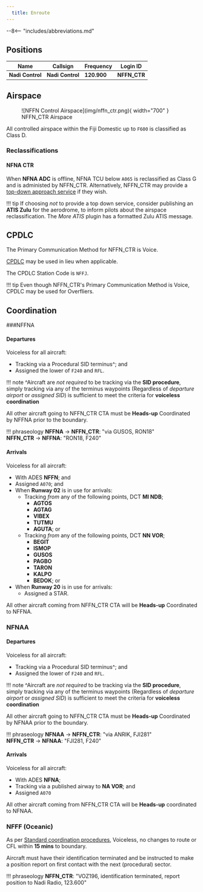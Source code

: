 ```yaml
---
  title: Enroute
---
```


--8<-- "includes/abbreviations.md"

## Positions

| Name | Callsign | Frequency | Login ID |
| ---- | -------- | --------- | -------- |
| **Nadi Control** | **Nadi Control** | **120.900** | **NFFN_CTR** |

## Airspace
<figure markdown>
![NFFN Control Airspace](img/nffn_ctr.png){ width="700" }
  <figcaption>NFFN_CTR Airspace</figcaption>
</figure>

All controlled airspace within the Fiji Domestic up to `F600` is classified as Class D.

### Reclassifications
#### NFNA CTR
When **NFNA ADC** is offline, NFNA TCU below `A065` is reclassified as Class G and is administed by NFFN_CTR. Alternatively, NFFN_CTR may provide a [top-down approach service](../Nausori/TCU) if they wish.

!!! tip
    If choosing *not* to provide a top down service, consider publishing an **ATIS Zulu** for the aerodrome, to inform pilots about the airspace reclassification. The *More ATIS* plugin has a formatted Zulu ATIS message.
<!--	
## Extending
-->
## CPDLC
The Primary Communication Method for NFFN_CTR is Voice.

[CPDLC](../../../client/cpdlc) may be used in lieu when applicable.

The CPDLC Station Code is `NFFJ`.

!!! tip
    Even though NFFN_CTR's Primary Communication Method is Voice, CPDLC may be used for Overfliers.
	
<!---## Sector Responsibilities
## Runway Modes

## Surveillance Coverage

## STAR Clearances

## STAR Clearance Expectation
--->
## Coordination
###NFFNA
#### Departures
Voiceless for all aircraft:

- Tracking via a Procedural SID terminus^; and
- Assigned the lower of `F240` and `RFL`.

!!! note
    ^Aircraft are *not required* to be tracking via the **SID procedure**, simply tracking via any of the terminus waypoints (Regardless of *departure airport* or *assigned SID*) is sufficient to meet the criteria for **voiceless coordination**

All other aircraft going to NFFN_CTR CTA must be **Heads-up** Coordinated by NFFNA prior to the boundary.

!!! phraseology
    <span class="hotline">**NFFNA** -> **NFFN_CTR**</span>: "via GUSOS, RON18"  
    <span class="hotline">**NFFN_CTR** -> **NFFNA**</span>: "RON18, F240"  

#### Arrivals
Voiceless for all aircraft:

- With ADES **NFFN**; and
- Assigned `A070`; and
- When **Runway 02** is in use for arrivals:
	- Tracking *from* any of the following points, DCT **MI NDB**;
    	- **AGTOS**
    	- **AGTAG**
    	- **VIBEX**
    	- **TUTMU**
    	- **AGUTA**; or
	- Tracking *from* any of the following points, DCT **NN VOR**;
    	- **BEGIT**
    	- **ISMOP**
    	- **GUSOS**
    	- **PAGBO**
    	- **TARON**
    	- **KALPO**
    	- **BEDOK**; or
- When **Runway 20** is in use for arrivals:
	- Assigned a STAR.

All other aircraft coming from NFFN_CTR CTA will be **Heads-up** Coordinated to NFFNA.

### NFNAA
#### Departures
Voiceless for all aircraft:

- Tracking via a Procedural SID terminus^; and
- Assigned the lower of `F240` and `RFL`.

!!! note
    ^Aircraft are *not required* to be tracking via the **SID procedure**, simply tracking via any of the terminus waypoints (Regardless of *departure airport* or *assigned SID*) is sufficient to meet the criteria for **voiceless coordination**

All other aircraft going to NFFN_CTR CTA must be **Heads-up** Coordinated by NFNAA prior to the boundary.

!!! phraseology
    <span class="hotline">**NFNAA** -> **NFFN_CTR**</span>: "via ANRIK, FJI281"  
    <span class="hotline">**NFFN_CTR** -> **NFNAA**</span>: "FJI281, F240"  

#### Arrivals
Voiceless for all aircraft:

- With ADES **NFNA**;
- Tracking via a published airway to **NA VOR**; and
- Assigned `A070`

All other aircraft coming from NFFN_CTR CTA will be **Heads-up** coordinated to NFNAA.

### NFFF (Oceanic)
As per [Standard coordination procedures](../../../controller-skills/coordination/#pacific-units), Voiceless, no changes to route or CFL within **15 mins** to boundary.

Aircraft must have their identification terminated and be instructed to make a position report on first contact with the next (procedural) sector.

!!! phraseology
    **NFFN_CTR**: "VOZ196, identification terminated, report position to Nadi Radio, 123.600"

<!---## Charts--->
